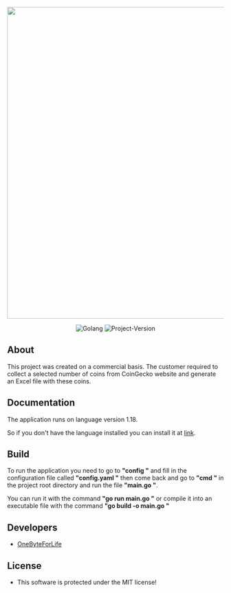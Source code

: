 <p align="center">
      <img src="https://cryptocurrency.tech/wp-content/uploads/2020/12/coingecko.jpeg" width="726">
</p>

<p align="center">
   <img src="https://img.shields.io/badge/Golang-version%201.18-blue" alt="Golang">
   <img src="https://img.shields.io/badge/ParceCoinGeckoGo-version%201.0-blue" alt="Project-Version">
</p>

## About

This project was created on a commercial basis. The customer required to collect a selected number of coins from CoinGecko website and generate an Excel file with these coins.

## Documentation

The application runs on language version 1.18. 

So if you don't have the language installed you can install it at [link](https://go.dev/doc/install).

## Build

To run the application you need to go to **"config "** and fill in the configuration file called **"config.yaml "** then come back and go to **"cmd "** in the project root directory and run the file **"main.go "**.

You can run it with the command **"go run main.go "** or compile it into an executable file with the command **"go build -o main.go "**

## Developers

- [OneByteForLife](https://github.com/nameerror3301)

## License

- This software is protected under the MIT license!
